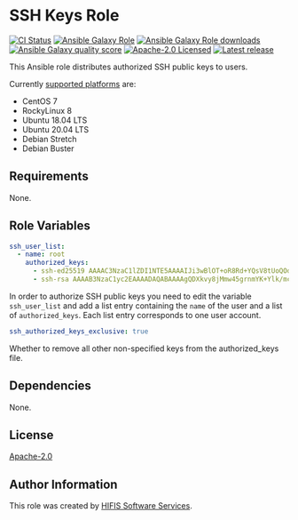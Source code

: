 <!--
SPDX-FileCopyrightText: 2020 Helmholtz Centre for Environmental Research (UFZ)
SPDX-FileCopyrightText: 2020 Helmholtz-Zentrum Dresden-Rossendorf (HZDR)

SPDX-License-Identifier: Apache-2.0
-->

# SSH Keys Role

[![CI Status](https://github.com/hifis-net/ansible-role-ssh-keys/actions/workflows/ci.yml/badge.svg)](https://github.com/hifis-net/ansible-role-ssh-keys/actions/workflows/ci.yml)
[![Ansible Galaxy Role](https://img.shields.io/ansible/role/52667?color=orange)](https://galaxy.ansible.com/hifis/ssh_keys)
[![Ansible Galaxy Role downloads](https://img.shields.io/ansible/role/d/52667)](https://galaxy.ansible.com/hifis/ssh_keys)
[![Ansible Galaxy quality score](https://img.shields.io/ansible/quality/52667)](https://galaxy.ansible.com/hifis/ssh_keys)
[![Apache-2.0 Licensed](https://img.shields.io/badge/License-Apache%202.0-blue.svg)](https://github.com/hifis-net/ansible-role-ssh-keys/blob/main/LICENSES/Apache-2.0.txt)
[![Latest release](https://img.shields.io/github/v/release/hifis-net/ansible-role-ssh-keys)](https://github.com/hifis-net/ansible-role-ssh-keys/releases)

This Ansible role distributes authorized SSH public keys to users.

Currently [supported platforms](meta/main.yml) are:

- CentOS 7
- RockyLinux 8
- Ubuntu 18.04 LTS
- Ubuntu 20.04 LTS
- Debian Stretch
- Debian Buster

## Requirements

None.

## Role Variables

```yaml
ssh_user_list:
  - name: root
    authorized_keys:
      - ssh-ed25519 AAAAC3NzaC1lZDI1NTE5AAAAIJi3wBlOT+oR8Rd+YQsV8tUoQOd3NSUuyzJYQp8finD6 john@example.com
      - ssh-rsa AAAAB3NzaC1yc2EAAAADAQABAAAAgQDXkvy8jMmw45grnmYK+Ylk/mcc7IyG9taNseNiVrGjR8KRHVJpzEntW1g6SAomIGIpBLvviiyhal4E1v1bhpv2JopbiM3JDOck6gwc4AfpanjuZFPuq6stq5pF7bb2C+zliw16zTFL7bp09tD7nNs30GlchB5DU2sSn1zq4iC+eQ== john@example.com
```
In order to authorize SSH public keys you need to edit the variable
`ssh_user_list` and add a list entry containing the `name` of the user and a
list of `authorized_keys`. Each list entry corresponds to one user account.

```yaml
ssh_authorized_keys_exclusive: true
```
Whether to remove all other non-specified keys from the authorized_keys file.

## Dependencies

None.

## License

[Apache-2.0](LICENSES/Apache-2.0.txt)

## Author Information

This role was created by [HIFIS Software Services](https://software.hifis.net/).
